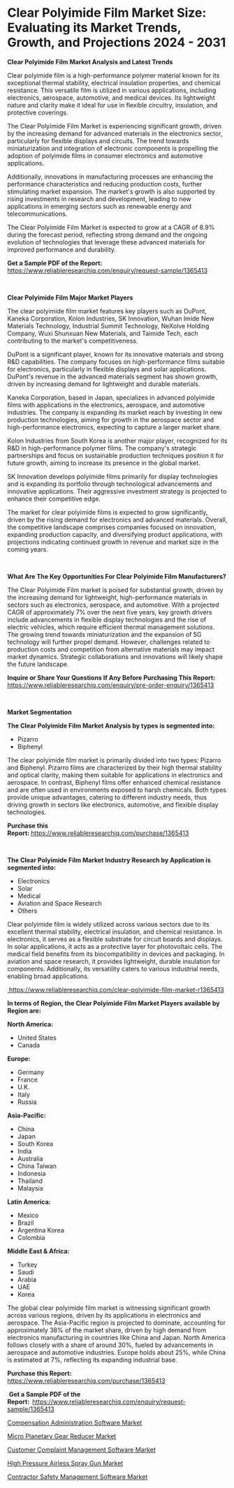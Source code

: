 <p><h1>Clear Polyimide Film Market Size: Evaluating its Market Trends, Growth, and Projections 2024 - 2031</h1></p><p><strong>Clear Polyimide Film Market Analysis and Latest Trends</strong></p>
<p><p>Clear polyimide film is a high-performance polymer material known for its exceptional thermal stability, electrical insulation properties, and chemical resistance. This versatile film is utilized in various applications, including electronics, aerospace, automotive, and medical devices. Its lightweight nature and clarity make it ideal for use in flexible circuitry, insulation, and protective coverings.</p><p>The Clear Polyimide Film Market is experiencing significant growth, driven by the increasing demand for advanced materials in the electronics sector, particularly for flexible displays and circuits. The trend towards miniaturization and integration of electronic components is propelling the adoption of polyimide films in consumer electronics and automotive applications.</p><p>Additionally, innovations in manufacturing processes are enhancing the performance characteristics and reducing production costs, further stimulating market expansion. The market's growth is also supported by rising investments in research and development, leading to new applications in emerging sectors such as renewable energy and telecommunications.</p><p>The Clear Polyimide Film Market is expected to grow at a CAGR of 8.9% during the forecast period, reflecting strong demand and the ongoing evolution of technologies that leverage these advanced materials for improved performance and durability.</p></p>
<p><strong>Get a Sample PDF of the Report:&nbsp;</strong> <a href="https://www.reliableresearchiq.com/enquiry/request-sample/1365413?utm_campaign=104&utm_medium=2&utm_source=Github&utm_content=ia&utm_term=06122024&utm_id=clear-polyimide-film">https://www.reliableresearchiq.com/enquiry/request-sample/1365413</a></p>
<p>&nbsp;</p>
<p><strong>Clear Polyimide Film Major Market Players</strong></p>
<p><p>The clear polyimide film market features key players such as DuPont, Kaneka Corporation, Kolon Industries, SK Innovation, Wuhan Imide New Materials Technology, Industrial Summit Technology, NeXolve Holding Company, Wuxi Shunxuan New Materials, and Taimide Tech, each contributing to the market's competitiveness.</p><p>DuPont is a significant player, known for its innovative materials and strong R&D capabilities. The company focuses on high-performance films suitable for electronics, particularly in flexible displays and solar applications. DuPont's revenue in the advanced materials segment has shown growth, driven by increasing demand for lightweight and durable materials.</p><p>Kaneka Corporation, based in Japan, specializes in advanced polyimide films with applications in the electronics, aerospace, and automotive industries. The company is expanding its market reach by investing in new production technologies, aiming for growth in the aerospace sector and high-performance electronics, expecting to capture a larger market share.</p><p>Kolon Industries from South Korea is another major player, recognized for its R&D in high-performance polymer films. The company's strategic partnerships and focus on sustainable production techniques position it for future growth, aiming to increase its presence in the global market.</p><p>SK Innovation develops polyimide films primarily for display technologies and is expanding its portfolio through technological advancements and innovative applications. Their aggressive investment strategy is projected to enhance their competitive edge.</p><p>The market for clear polyimide films is expected to grow significantly, driven by the rising demand for electronics and advanced materials. Overall, the competitive landscape comprises companies focused on innovation, expanding production capacity, and diversifying product applications, with projections indicating continued growth in revenue and market size in the coming years.</p></p>
<p>&nbsp;</p>
<p><strong>What Are The Key Opportunities For Clear Polyimide Film Manufacturers?</strong></p>
<p><p>The Clear Polyimide Film market is poised for substantial growth, driven by the increasing demand for lightweight, high-performance materials in sectors such as electronics, aerospace, and automotive. With a projected CAGR of approximately 7% over the next five years, key growth drivers include advancements in flexible display technologies and the rise of electric vehicles, which require efficient thermal management solutions. The growing trend towards miniaturization and the expansion of 5G technology will further propel demand. However, challenges related to production costs and competition from alternative materials may impact market dynamics. Strategic collaborations and innovations will likely shape the future landscape.</p></p>
<p><strong>Inquire or Share Your Questions If Any Before Purchasing This Report:</strong> <a href="https://www.reliableresearchiq.com/enquiry/pre-order-enquiry/1365413?utm_campaign=104&utm_medium=2&utm_source=Github&utm_content=ia&utm_term=06122024&utm_id=clear-polyimide-film">https://www.reliableresearchiq.com/enquiry/pre-order-enquiry/1365413</a></p>
<p>&nbsp;</p>
<p><strong>Market Segmentation</strong></p>
<p><strong>The Clear Polyimide Film Market Analysis by types is segmented into:</strong></p>
<p><ul><li>Pizarro</li><li>Biphenyl</li></ul></p>
<p><p>The clear polyimide film market is primarily divided into two types: Pizarro and Biphenyl. Pizarro films are characterized by their high thermal stability and optical clarity, making them suitable for applications in electronics and aerospace. In contrast, Biphenyl films offer enhanced chemical resistance and are often used in environments exposed to harsh chemicals. Both types provide unique advantages, catering to different industry needs, thus driving growth in sectors like electronics, automotive, and flexible display technologies.</p></p>
<p><strong>Purchase this Report:&nbsp;</strong><a href="https://www.reliableresearchiq.com/purchase/1365413?utm_campaign=104&utm_medium=2&utm_source=Github&utm_content=ia&utm_term=06122024&utm_id=clear-polyimide-film">https://www.reliableresearchiq.com/purchase/1365413</a></p>
<p>&nbsp;</p>
<p><strong>The Clear Polyimide Film Market Industry Research by Application is segmented into:</strong></p>
<p><ul><li>Electronics</li><li>Solar</li><li>Medical</li><li>Aviation and Space Research</li><li>Others</li></ul></p>
<p><p>Clear polyimide film is widely utilized across various sectors due to its excellent thermal stability, electrical insulation, and chemical resistance. In electronics, it serves as a flexible substrate for circuit boards and displays. In solar applications, it acts as a protective layer for photovoltaic cells. The medical field benefits from its biocompatibility in devices and packaging. In aviation and space research, it provides lightweight, durable insulation for components. Additionally, its versatility caters to various industrial needs, enabling broad applications.</p></p>
<p><a href="https://www.reliableresearchiq.com/clear-polyimide-film-market-r1365413?utm_campaign=104&utm_medium=2&utm_source=Github&utm_content=ia&utm_term=06122024&utm_id=clear-polyimide-film">&nbsp;https://www.reliableresearchiq.com/clear-polyimide-film-market-r1365413</a></p>
<p><strong>In terms of Region, the Clear Polyimide Film Market Players available by Region are:</strong></p>
<p>
    <p> <strong> North America: </strong>
        <ul>
            <li>United States</li>
            <li>Canada</li>
        </ul>
        </p> 
    <p> <strong> Europe: </strong>
        <ul>
            <li>Germany</li>
            <li>France</li>
            <li>U.K.</li>
            <li>Italy</li>
            <li>Russia</li>
        </ul>
        </p> 
    <p> <strong> Asia-Pacific: </strong>
        <ul>
            <li>China</li>
            <li>Japan</li>
            <li>South Korea</li>
            <li>India</li>
            <li>Australia</li>
            <li>China Taiwan</li>
            <li>Indonesia</li>
            <li>Thailand</li>
            <li>Malaysia</li>
        </ul>
        </p> 
    <p> <strong> Latin America: </strong>
        <ul>
            <li>Mexico</li>
            <li>Brazil</li>
            <li>Argentina Korea</li>
            <li>Colombia</li>
        </ul>
        </p> 
    <p> <strong> Middle East & Africa: </strong>
        <ul>
            <li>Turkey</li>
            <li>Saudi</li>
            <li>Arabia</li>
            <li>UAE</li>
            <li>Korea</li>
        </ul>
    </p>
    </p>
<p><p>The global clear polyimide film market is witnessing significant growth across various regions, driven by its applications in electronics and aerospace. The Asia-Pacific region is projected to dominate, accounting for approximately 38% of the market share, driven by high demand from electronics manufacturing in countries like China and Japan. North America follows closely with a share of around 30%, fueled by advancements in aerospace and automotive industries. Europe holds about 25%, while China is estimated at 7%, reflecting its expanding industrial base.</p></p>
<p><strong>Purchase this Report: </strong><a href="https://www.reliableresearchiq.com/purchase/1365413?utm_campaign=104&utm_medium=2&utm_source=Github&utm_content=ia&utm_term=06122024&utm_id=clear-polyimide-film">https://www.reliableresearchiq.com/purchase/1365413</a></p>
<p>&nbsp;<strong>Get a Sample PDF of the Report:&nbsp;&nbsp;</strong><a href="https://www.reliableresearchiq.com/enquiry/request-sample/1365413?utm_campaign=104&utm_medium=2&utm_source=Github&utm_content=ia&utm_term=06122024&utm_id=clear-polyimide-film">https://www.reliableresearchiq.com/enquiry/request-sample/1365413</a></p>
<p><strong></strong></p>
<p><p><a href="https://www.linkedin.com/pulse/market-revenue-growth-forecast-compensation-administration-software-dvhxf?utm_campaign=104&utm_medium=2&utm_source=Github&utm_content=ia&utm_term=06122024&utm_id=clear-polyimide-film">Compensation Administration Software Market</a></p><p><a href="https://issuu.com/reportprime-2/docs/micro-planetary-gear-reducer-market-size-2030.pptx?utm_campaign=104&utm_medium=2&utm_source=Github&utm_content=ia&utm_term=06122024&utm_id=clear-polyimide-film">Micro Planetary Gear Reducer Market</a></p><p><a href="https://www.linkedin.com/pulse/customer-complaint-management-software-market-analysis-historical-zylwf?utm_campaign=104&utm_medium=2&utm_source=Github&utm_content=ia&utm_term=06122024&utm_id=clear-polyimide-film">Customer Complaint Management Software Market</a></p><p><a href="https://issuu.com/reportprime-2/docs/high-pressure-airless-spray-gun-market-size-2030.p?utm_campaign=104&utm_medium=2&utm_source=Github&utm_content=ia&utm_term=06122024&utm_id=clear-polyimide-film">High Pressure Airless Spray Gun Market</a></p><p><a href="https://www.linkedin.com/pulse/strategic-market-outlook-contractor-safety-management-software-a8zef?utm_campaign=104&utm_medium=2&utm_source=Github&utm_content=ia&utm_term=06122024&utm_id=clear-polyimide-film">Contractor Safety Management Software Market</a></p></p>